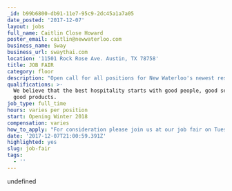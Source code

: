 ```yaml
---
_id: b99b6800-db91-11e7-95c9-2dc45a1a7a05
date_posted: '2017-12-07'
layout: jobs
full_name: Caitlin Close Howard
poster_email: caitlin@newwaterloo.com
business_name: Sway
business_url: swaythai.com
location: '11501 Rock Rose Ave. Austin, TX 78758'
title: JOB FAIR
category: floor
description: "Open call for all positions for New Waterloo's newest restaurant: \r\n\r\nNew Waterloo is hosting an open call for all positions for their newest restaurant, Sway, located on Rock Rose in the Domain Northside. \r\n\r\nWhen:\r\nTuesday, December 12th\r\n10:00am to 4:00pm  \r\n\r\nWhere:\r\nROCK ROSE HALL\r\n11420 Rock Rose #100b, Austin, TX 78758\r\n\r\nWe’re looking for:\r\nSous Chefs \r\nLine Cooks \r\nPastry Cooks \r\nPrep Cooks\r\nDishwashers\r\nEntry Level FOH Managers \r\nServers\r\nCocktail Servers\r\nRunners\r\nBartenders\r\nBussers\r\n\r\nSway is an award-winning modern Thai restaurant with its original location located on South 1st Street. Named one of the ’50 Best New Restaurants in America’ by Bon Appétit Magazine. Sway will be expanding in January 2018 with its newest location Sway Rock Rose located in the Domain Northside.  Sway Rock Rose will be headed by Corporate Executive Chef Charles Schlinger and Chef de Cuisine Stacey Jones.\r\n\r\nFor questions please email: jobs.domain@swaythai.com"
qualifications: >-
  We believe that the best hospitality starts with good people, good service and
  good products.
job_type: full_time
hours: varies per position
start: Opening Winter 2018
compensation: varies
how_to_apply: "For consideration please join us at our job fair on Tuesday, December 12th from 10:00am to 4:00pm at Rock Rose Hall. \r\n\r\nFor questions, please reach out to jobs.domain@swaythai.com\r\n\r\nswaythai.com"
date: '2017-12-07T21:00:59.391Z'
highlighted: yes
slug: job-fair
tags:
  - ''
---
```

undefined
